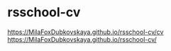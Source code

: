 # rsschool-cv
https://MilaFoxDubkovskaya.github.io/rsschool-cv/cv
https://MilaFoxDubkovskaya.github.io/rsschool-cv/
